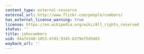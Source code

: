 ```yaml
---
content_type: external-resource
external_url: http://www.flickr.com/people/cumbers/
has_external_license_warning: true
license: https://en.wikipedia.org/wiki/All_rights_reserved
status: ''
title: johncumbers
uid: d4afe340-1053-47d1-9345-b379ef5d5465
wayback_url: ''
---
```

